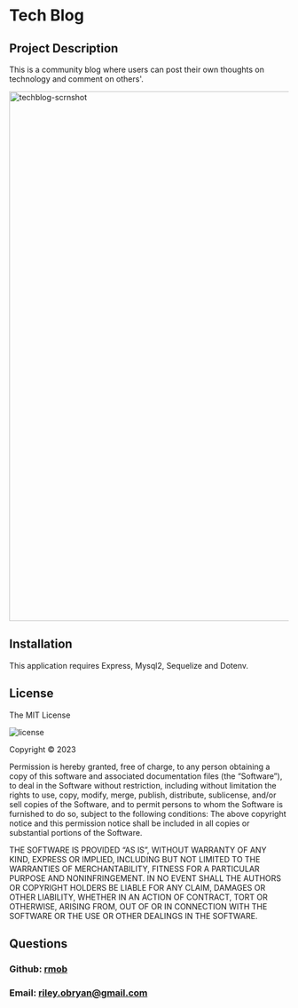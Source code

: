 # Tech Blog
  
## Project Description
This is a community blog where users can post their own thoughts on technology and comment on others'. 

<img width="954" alt="techblog-scrnshot" src="https://user-images.githubusercontent.com/22803118/224031392-78430d3f-55b5-490b-9d61-78b0fa269b0e.png">
 
## Installation
This application requires Express, Mysql2, Sequelize and Dotenv. 

## License
The MIT License

![license](https://img.shields.io/badge/license-MIT-blue?style=plastic&logo=appveyor)


Copyright © 2023 

Permission is hereby granted, free of charge, to any person obtaining a copy of this software and associated documentation files (the “Software”), to deal in the Software without restriction, including without limitation the rights to use, copy, modify, merge, publish, distribute, sublicense, and/or sell copies of the Software, and to permit persons to whom the Software is furnished to do so, subject to the following conditions:
The above copyright notice and this permission notice shall be included in all copies or substantial portions of the Software.

THE SOFTWARE IS PROVIDED “AS IS”, WITHOUT WARRANTY OF ANY KIND, EXPRESS OR IMPLIED, INCLUDING BUT NOT LIMITED TO THE WARRANTIES OF MERCHANTABILITY, FITNESS FOR A PARTICULAR PURPOSE AND NONINFRINGEMENT. IN NO EVENT SHALL THE AUTHORS OR COPYRIGHT HOLDERS BE LIABLE FOR ANY CLAIM, DAMAGES OR OTHER LIABILITY, WHETHER IN AN ACTION OF CONTRACT, TORT OR OTHERWISE, ARISING FROM, OUT OF OR IN CONNECTION WITH THE SOFTWARE OR THE USE OR OTHER DEALINGS IN THE SOFTWARE.


## Questions
### Github: [rmob](https://github.com/rmob/)
### Email: [riley.obryan@gmail.com](mailto:riley.obryan@gmail.com)
